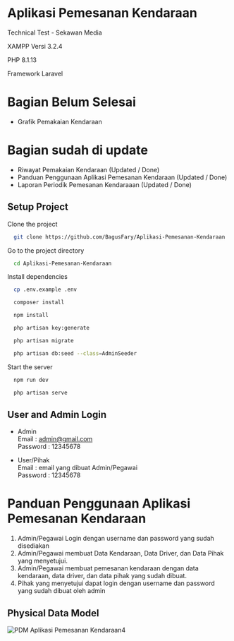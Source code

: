 
# Aplikasi Pemesanan Kendaraan

Technical Test - Sekawan Media

XAMPP Versi 3.2.4

PHP 8.1.13

Framework Laravel

# Bagian Belum Selesai
- Grafik Pemakaian Kendaraan

# Bagian sudah di update
- Riwayat Pemakaian Kendaraan (Updated / Done)
- Panduan Penggunaan Aplikasi Pemesanan Kendaraan (Updated / Done)
- Laporan Periodik Pemesanan Kendaraaan (Updated / Done)

## Setup Project

Clone the project

```bash
  git clone https://github.com/BagusFary/Aplikasi-Pemesanan-Kendaraan
```

Go to the project directory

```bash
  cd Aplikasi-Pemesanan-Kendaraan
```

Install dependencies

```bash
  cp .env.example .env 
```
```bash
  composer install
```
```bash
  npm install
```
```bash
  php artisan key:generate
```
```bash
  php artisan migrate
```
```bash
  php artisan db:seed --class=AdminSeeder
```
Start the server
```bash
  npm run dev
```
```bash
  php artisan serve
```



## User and Admin Login

- Admin\
Email    : admin@gmail.com\
Password : 12345678

- User/Pihak\
Email    : email yang dibuat Admin/Pegawai\
Password : 12345678

# Panduan Penggunaan Aplikasi Pemesanan Kendaraan

1. Admin/Pegawai Login dengan username dan password yang sudah disediakan
2. Admin/Pegawai membuat Data Kendaraan, Data Driver, dan Data Pihak yang menyetujui.
3. Admin/Pegawai membuat pemesanan kendaraan dengan data kendaraan, data driver, dan data pihak yang sudah dibuat.
4. Pihak yang menyetujui dapat login dengan username dan password yang sudah dibuat oleh admin

## Physical Data Model
![PDM Aplikasi Pemesanan Kendaraan4](https://github.com/BagusFary/Aplikasi-Pemesanan-Kendaraan/assets/51037655/01191155-86fb-42d4-8178-ba15c1d60bc2)







